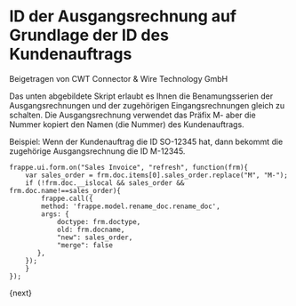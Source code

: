 <!-- add-breadcrumbs -->
# ID der Ausgangsrechnung auf Grundlage der ID des Kundenauftrags
<span class="text-muted contributed-by">Beigetragen von CWT Connector & Wire Technology GmbH</span>

Das unten abgebildete Skript erlaubt es Ihnen die Benamungsserien der Ausgangsrechnungen und der zugehörigen Eingangsrechnungen gleich zu schalten. Die Ausgangsrechnung verwendet das Präfix M- aber die Nummer kopiert den Namen (die Nummer) des Kundenauftrags.

Beispiel: Wenn der Kundenauftrag die ID SO-12345 hat, dann bekommt die zugehörige Ausgangsrechnung die ID M-12345.

    frappe.ui.form.on("Sales Invoice", "refresh", function(frm){
        var sales_order = frm.doc.items[0].sales_order.replace("M", "M-");
        if (!frm.doc.__islocal && sales_order && frm.doc.name!==sales_order){
            frappe.call({
            method: 'frappe.model.rename_doc.rename_doc',
            args: {
                doctype: frm.doctype,
                old: frm.docname,
                "new": sales_order,
                "merge": false
           },
        });
        }
    });

{next}
